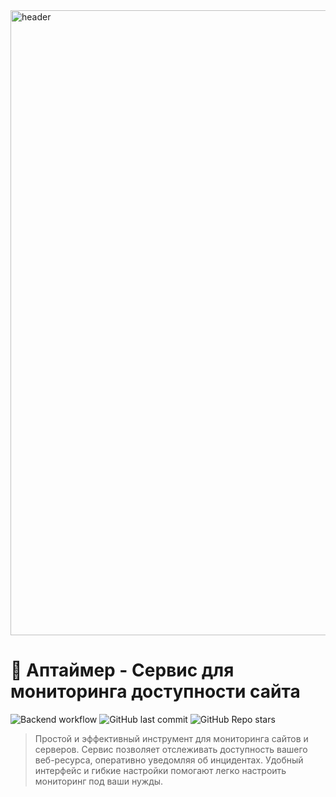 <img width="1000" alt="header" src="https://github.com/user-attachments/assets/60276992-11c0-46f5-a767-c703faad5995">


# 🐙 Аптаймер - Сервис для мониторинга доступности сайта

![Backend workflow](https://github.com/maksimv0202/uptime-tracker/actions/workflows/backend.yml/badge.svg)
![GitHub last commit](https://img.shields.io/github/last-commit/maksimv0202/uptime-tracker)
![GitHub Repo stars](https://img.shields.io/github/stars/maksimv0202/uptime-tracker)


> Простой и эффективный инструмент для мониторинга сайтов и серверов.
> Сервис позволяет отслеживать доступность вашего веб-ресурса,
> оперативно уведомляя об инцидентах.
> Удобный интерфейс и гибкие настройки помогают
> легко настроить мониторинг под ваши нужды.
